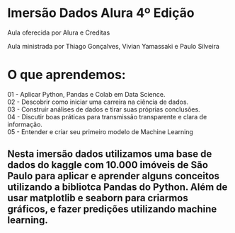 # **Imersão Dados Alura 4º Edição**
Aula oferecida por Alura e Creditas

 Aula ministrada por Thiago Gonçalves, Vivian Yamassaki e Paulo Silveira

# O que aprendemos:
01 - Aplicar Python, Pandas e Colab em Data Science.
<br>02 - Descobrir como iniciar uma carreira na ciência de dados.</br>
03 - Construir análises de dados e tirar suas próprias conclusões.
<br>04 - Discutir boas práticas para transmissão transparente e clara de informação.</br>
05 - Entender e criar seu primeiro modelo de Machine Learning

## Nesta imersão dados utilizamos uma base de dados do kaggle com 10.000 imóveis de São Paulo para aplicar e aprender alguns conceitos utilizando a bibliotca Pandas do Python. Além de usar matplotlib e seaborn para criarmos gráficos, e fazer predições utilizando machine learning.
